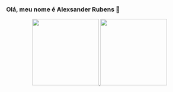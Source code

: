 ### Olá, meu nome é Alexsander Rubens 👋
<div align="center">
  <a href="https://github.com/rubensalexsander">
  <img height="180em" src="https://github-readme-stats.vercel.app/api?username=rubensalexsander&show_icons=true&theme=dracula&include_all_commits=true&count_private=true"/>
  <img height="180em" src="https://github-readme-stats.vercel.app/api/top-langs/?username=rubensalexsander&layout=compact&langs_count=7&theme=dracula"/>
</div>
